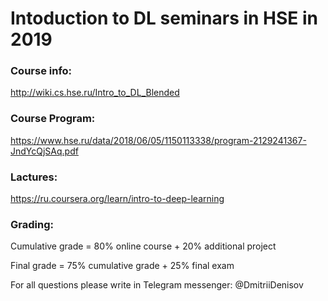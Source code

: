 # Intoduction to DL seminars in HSE in 2019

### Course info: 
http://wiki.cs.hse.ru/Intro_to_DL_Blended

### Course Program:
https://www.hse.ru/data/2018/06/05/1150113338/program-2129241367-JndYcQjSAq.pdf

### Lactures: 
https://ru.coursera.org/learn/intro-to-deep-learning

### Grading:
Cumulative grade = 80% online course + 20% additional project

Final grade = 75% cumulative grade + 25% final exam


For all questions please write in Telegram messenger: @DmitriiDenisov
